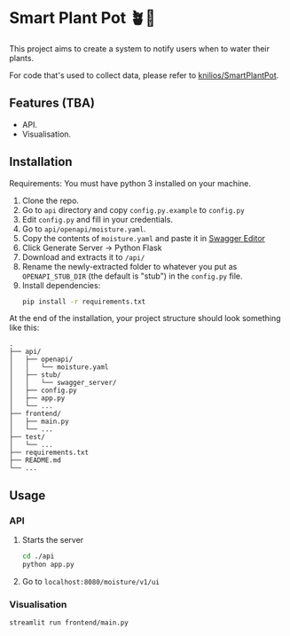 # Smart Plant Pot 🪴🌊
This project aims to create a system to notify users when to water their plants.

For code that's used to collect data, please refer to [knilios/SmartPlantPot](https://github.com/knilios/SmartPlantPot).

## Features (TBA)
- API.
- Visualisation.

## Installation
Requirements: You must have python 3 installed on your machine.
1. Clone the repo.
1. Go to `api` directory and copy `config.py.example` to `config.py`
1. Edit `config.py` and fill in your credentials.
1. Go to `api/openapi/moisture.yaml`.
1. Copy the contents of `moisture.yaml` and paste it in [Swagger Editor](https://editor.swagger.io/)
1. Click Generate Server -> Python Flask
1. Download and extracts it to `/api/`
1. Rename the newly-extracted folder to whatever you put as `OPENAPI_STUB_DIR` (the default is "stub") in the `config.py` file.
1. Install dependencies:
    ```bash
    pip install -r requirements.txt
    ```

At the end of the installation, your project structure should look something like this:

```
.
├── api/
│   ├── openapi/
│   │   └── moisture.yaml
│   ├── stub/
│   │   └── swagger_server/
│   ├── config.py
│   ├── app.py
│   └── ...
├── frontend/
│   ├── main.py
│   └── ...
├── test/
│   └── ...
├── requirements.txt
├── README.md
└── ...
```

## Usage
### API
1. Starts the server
    ```bash
    cd ./api
    python app.py
    ```
2. Go to `localhost:8080/moisture/v1/ui`

### Visualisation
```bash
streamlit run frontend/main.py
```